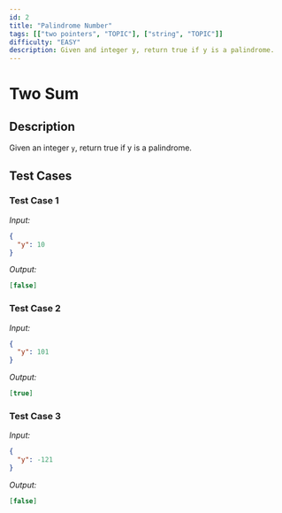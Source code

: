 ```yaml
---
id: 2
title: "Palindrome Number"
tags: [["two pointers", "TOPIC"], ["string", "TOPIC"]]
difficulty: "EASY"
description: Given and integer y, return true if y is a palindrome.
---
```


# Two Sum

## Description

Given an integer `y`, return true if y is a palindrome.

## Test Cases

### Test Case 1
*Input:*
```json
{
  "y": 10
}
```
*Output:*
```json
[false]
```
### Test Case 2
*Input:*
```json
{
  "y": 101
}
```
*Output:*
```json
[true]
```
### Test Case 3
*Input:*
```json
{
  "y": -121
}
```
*Output:*
```json
[false]
```

